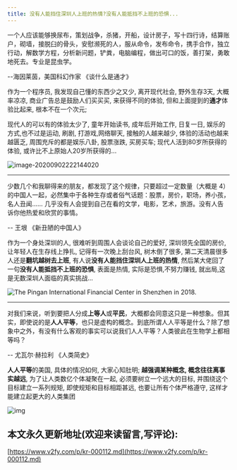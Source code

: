 ```yaml
---
title: 没有人能挡住深圳人上班的热情?没有人能抵挡不上班的恐惧...
---
```


一个人应该能够换尿布，策划战争，杀猪，开船，设计房子，写十四行诗，结算账户，砌墙，接脱臼的骨头，安慰濒死的人，服从命令，发布命令，携手合作，独立行动，解数学方程，分析新问题，铲粪，电脑编程，做出可口的饭，善打架，勇敢地死去。专业是昆虫学。

--海因莱茵，美国科幻作家 《谈什么是通才》



作为一个程序员, 我发现自己懂的东西少之又少,  离开现代社会, 野外生存3天, 大概率凉凉, 商业广告总是鼓励人们买买买, 来获得不同的体验, 但和上面提到的**通才**体验比起来, 根本不在一个次元; 

现代人的可以有的体验太少了, 童年开始读书, 成年后开始工作, 日复一日, 娱乐的方式,也不过是运动, 刷剧, 打游戏,网络聊天, 接触的人越来越少, 体验的活动也越来越匮乏, 周围充斥的都是娱乐八卦, 股票涨跌, 买房买车; 现代人活到80岁所获得的体验, 或许比不上原始人20岁所获得的...



![image-20200902222144020](https://www.v2fy.com/asset/0i/jikemiji/jikemiji-md/kr-000112.assets/image-20200902222144020.png)



----



少数几个和我聊得来的朋友，都发现了这个规律，只要超过一定数量（大概是 4）的中国人一起，必然集中于各种生存或者俗气话题：股票，房价，职场，养小孩，名人丑闻…… 几乎没有人会提到自己在看的文学，电影，艺术，旅游。没有人告诉你他热爱和欣赏的事情。



-- 王垠 《新丑陋的中国人》





作为一个身处深圳的人, 很难听到周围人会谈论自己的爱好, 深圳领先全国的房价, 让年轻人在生存线上挣扎, 记得有一次晚上刮台风, 树木倒了很多, 第二天清晨很多人还是**翻坑越树去上班**, 有人说**没有人能挡住深圳人上班的热情**, 然后某大佬回了一句**没有人能抵挡不上班的恐惧**, 表面是热情, 实际是恐惧,不努力赚钱, 就出局,这是无数深圳人面临的真实挑战... 



![The Pingan International Financial Center in Shenzhen in 2018.](https://www.v2fy.com/asset/0i/jikemiji/jikemiji-md/kr-000112.assets/1597046887000333.jpg)



---





对我们来说，听到要把人分成**上等人**或**平民**，大概都会同意这只是一种想象。但其实，即使说的是**人人平等**，也只是虚构的概念。到底所谓人人平等是什么？除了想象中之外，有没有什么客观的事实可以说我们人人平等？人类彼此在生物学上都相等吗？

-- 尤瓦尔·赫拉利 《人类简史》



**人人平等**的美国, 具体的情况如何, 大家心知肚明; **越强调某种概念, 概念往往离事实越远**, 为了让人类数亿个体凝聚在一起, 必须要树立一个远大的目标, 并围绕这个目标建立一系列规矩, 即使规矩和目标相距甚远, 也要让所有个体严格遵守, 这样才能建立起更大的人类集团

![img](https://www.v2fy.com/asset/0i/jikemiji/jikemiji-md/kr-000112.assets/9781788315593.jpg)


## 本文永久更新地址(欢迎来读留言,写评论):

[https://www.v2fy.com/p/kr-000112.md](https://www.v2fy.com/p/kr-000112.md)
